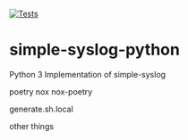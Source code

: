 <!--
     Copyright 2022-2023 simple-syslog authors
     All rights reserved.
     Licensed under the Apache License, Version 2.0 (the "License");
     you may not use this file except in compliance with the License.
     You may obtain a copy of the License at

           http://www.apache.org/licenses/LICENSE-2.0

     Unless required by applicable law or agreed to in writing, software
     distributed under the License is distributed on an "AS IS" BASIS,
     WITHOUT WARRANTIES OR CONDITIONS OF ANY KIND, either express or implied.
     See the License for the specific language governing permissions and
     limitations under the License. Copyright 2022-2023 simple-syslog authors
     All rights reserved.
-->
[![Tests](https://github.com/palindromicity/simple-syslog-python/workflows/Tests/badge.svg)](https://github.com/palindromicity/simple-syslog-python/actions?workflow=Tests)

# simple-syslog-python
Python 3 Implementation of simple-syslog

poetry
nox
nox-poetry

generate.sh.local

other things
